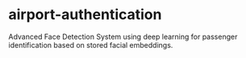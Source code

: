 # airport-authentication
Advanced Face Detection System using deep learning for passenger identification based on stored facial embeddings.
